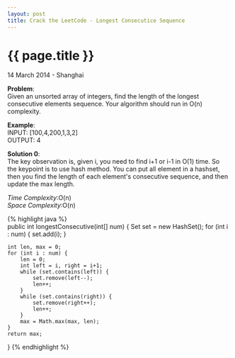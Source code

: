 ```yaml
---
layout: post
title: Crack the LeetCode - Longest Consecutice Sequence
---
```


{{ page.title }}
================

<p class="meta">14 March 2014 - Shanghai </p>

**Problem**:   
Given an unsorted array of integers, find the length of the longest consecutive elements sequence. Your algorithm should run in O(n) complexity.

**Example**:   
INPUT: [100,4,200,1,3,2]  
OUTPUT: 4

**Solution 0**:  
The key observation is, given i, you need to find i+1 or i-1 in O(1) time. So the keypoint is to use hash method. You can put all element in a hashset, then you find the length of each element's consecutive sequence, and then update the max length.

*Time Complexity*:O(n)  
*Space Complexity*:O(n)  

{% highlight java %}  
public int longestConsecutive(int[] num) {
    Set<Integer> set = new HashSet<Integer>();
    for (int i : num) {
        set.add(i);
    }

    int len, max = 0;
    for (int i : num) {
        len = 0;
        int left = i, right = i+1;
        while (set.contains(left)) {
            set.remove(left--);
            len++;
        }
        while (set.contains(right)) {
            set.remove(right++);
            len++;
        }
        max = Math.max(max, len);
    }
    return max;
}
{% endhighlight %}
